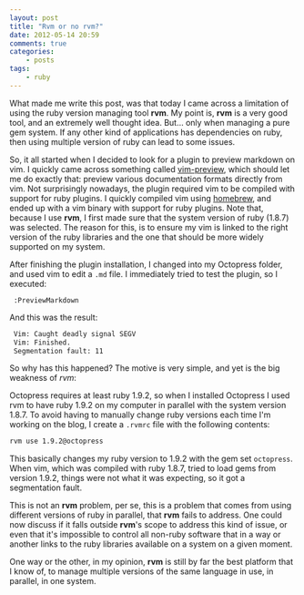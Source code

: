 ```yaml
---
layout: post
title: "Rvm or no rvm?"
date: 2012-05-14 20:59
comments: true
categories: 
    - posts
tags:
    - ruby
---
```

What made me write this post, was that today I came across a limitation of using the ruby version managing tool **rvm**. My point is, **rvm** is a very good tool, and an extremely well thought idea. But… only when managing a pure gem system. If any other kind of applications has dependencies on ruby, then using multiple version of ruby can lead to some issues.

So, it all started when I decided to look for a plugin to preview markdown on vim. I quickly came across something called [vim-preview](http://www.vim.org/scripts/script.php?script_id=3344), which should let me do exactly that: preview various documentation formats directly from vim.
Not surprisingly nowadays, the plugin required vim to be compiled with support for ruby plugins. I quickly compiled vim using [homebrew](https://github.com/mxcl/homebrew), and ended up with a vim binary with support for ruby plugins.
Note that, because I use **rvm**, I first made sure that the system version of ruby \(1.8.7\) was selected. The reason for this, is to ensure my vim is linked to the right version of the ruby libraries and the one that should be more widely supported on my system.

After finishing the plugin installation, I changed into my Octopress folder, and used vim to edit a `.md` file. I immediately tried to test the plugin, so I executed:

``` vim
 :PreviewMarkdown
```
 
 And this was the result:
 
``` bash
 Vim: Caught deadly signal SEGV
 Vim: Finished.
 Segmentation fault: 11
```

So why has this happened? The motive is very simple, and yet is the big weakness of *rvm*:

 Octopress requires at least ruby 1.9.2, so when I installed Octopress I used rvm to have ruby 1.9.2 on my computer in parallel with the system version 1.8.7. To avoid having to manually change ruby versions each time I'm working on the blog, I create a `.rvmrc` file with the following contents:

``` bash
rvm use 1.9.2@octopress
```
This basically changes my ruby version to 1.9.2 with the gem set `octopress`.
When vim, which was compiled with ruby 1.8.7, tried to load gems from version 1.9.2, things were not what it was expecting, so it got a segmentation fault.

This is not an **rvm** problem, per se, this is a problem that comes from using different versions of ruby in parallel, that **rvm** fails to address.
One could now discuss if it falls outside **rvm**'s scope to address this kind of issue, or even that it's impossible to control all non-ruby software that in a way or another links to the ruby libraries available on a system on a given moment.

One way or the other, in my opinion, **rvm** is still by far the best platform that I know of, to manage multiple versions of the same language in use, in parallel, in one system.

